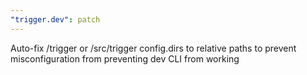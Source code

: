 ```yaml
---
"trigger.dev": patch
---
```


Auto-fix /trigger or /src/trigger config.dirs to relative paths to prevent misconfiguration from preventing dev CLI from working
